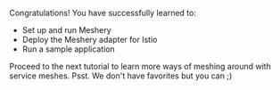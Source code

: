 Congratulations! You have successfully learned to:

- Set up and run Meshery
- Deploy the Meshery adapter for Istio
- Run a sample application 

Proceed to the next tutorial to learn more ways of meshing around with service meshes.
Psst. We don't have favorites but you can ;)